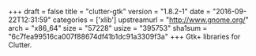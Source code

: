 +++
draft = false
title = "clutter-gtk"
version = "1.8.2-1"
date = "2016-09-22T12:31:59"
categories = ['xlib']
upstreamurl = "http://www.gnome.org/"
arch = "x86_64"
size = "57228"
usize = "395753"
sha1sum = "6c7fea99516ca007f88674df41b1dc91a3309f3a"
+++
Gtk+ libraries for Clutter.